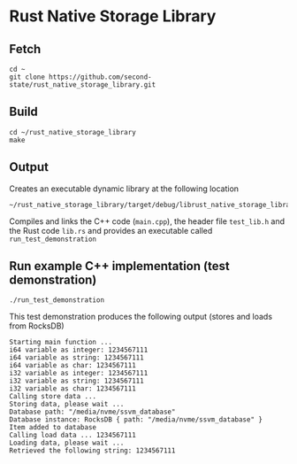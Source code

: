 # Rust Native Storage Library

## Fetch
```
cd ~
git clone https://github.com/second-state/rust_native_storage_library.git
```
## Build
```
cd ~/rust_native_storage_library
make
```
## Output
Creates an executable dynamic library at the following location
```
~/rust_native_storage_library/target/debug/librust_native_storage_library.so
```
Compiles and links the C++ code (`main.cpp`), the header file `test_lib.h` and the Rust code `lib.rs` and provides an executable called `run_test_demonstration`
## Run example C++ implementation (test demonstration)
```
./run_test_demonstration
```
This test demonstration produces the following output (stores and loads from RocksDB)
```
Starting main function ...
i64 variable as integer: 1234567111
i64 variable as string: 1234567111
i64 variable as char: 1234567111
i32 variable as integer: 1234567111
i32 variable as string: 1234567111
i32 variable as char: 1234567111
Calling store data ... 
Storing data, please wait ...
Database path: "/media/nvme/ssvm_database"
Database instance: RocksDB { path: "/media/nvme/ssvm_database" }
Item added to database
Calling load data ... 1234567111
Loading data, please wait ...
Retrieved the following string: 1234567111
```
